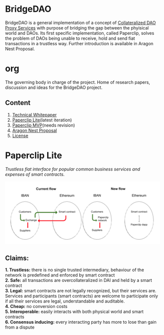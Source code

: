 # BridgeDAO
BridgeDAO is a general implementation of a concept of [Collateralized DAO Proxy Services](https://research.aragon.org/t/collateralized-dao-proxy-services-as-an-aragon-network-use-case/137) with purpose of bridging the gap between the phyisical world and DAOs. Its first specific implementation, called Paperclip, solves the problem of DAOs being unable to receive, hold and send fiat transactions in a trustless way.
Further introduction is available in Aragon Nest Proposal.

# org
The governing body in charge of the project. Home of research papers, discussion and ideas for the BridgeDAO project.

## Content
1. [Technical Whitepaper](https://github.com/bridgedao/org/blob/master/Technical%20whitepaper.md)
2. [Paperclip Lite](https://github.com/bridgedao/org/blob/master/Paperclip%20Lite.md)(latest iteration)
3. [Paperclip MVP](https://github.com/bridgedao/org/blob/master/Paperclip%20MVP.md)(needs revision)
4. [Aragon Nest Proposal](https://github.com/bridgedao/org/blob/master/Aragon%20Nest%20Proposal.md)
5. [License](https://github.com/bridgedao/org/blob/master/LICENSE)

# Paperclip Lite
*Trustless fiat interface for popular common business services and expenses of smart contracts.*

![Flow comparison](Flow%20comparison.png)

## Claims:
**1. Trustless:** there is no single trusted intermediary, behaviour of the network is predefined and enforced by smart contract  
**2. Safe:** all transactions are overcollateralized in DAI and held by a smart contract  
**3. Legal:** smart contracts are not legally recognized, but their services are. Services and participants (smart contracts) are welcome to participate only if all their services are legal, understandable and auditable.  
**4. Cheap:** no conversion costs  
**5. Interoperable:** easily interacts with both physical world and smart contracts  
**6. Consensus inducing:** every interacting party has more to lose than gain from a dispute  
